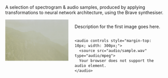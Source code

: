 <!-- Render the images and descriptions side by side -->

A selection of spectrogram & audio samples, produced by applying transformations to neural network architecture, using the Brave synthesiser. 

<div style="display: flex; align-items: flex-start; margin-bottom: 40px;">
  <img src="/spectrograms/sample.jpg" alt="Image 1" style="width: 200px; margin-right: 20px;">

  <div style="display: flex; flex-direction: column;">
    <div>
      <p>Description for the first image goes here.</p>
    </div>

    <audio controls style="margin-top: 10px; width: 300px;">
      <source src="audio/sample.wav" type="audio/mpeg">
      Your browser does not support the audio element.
    </audio>
  </div>
</div>
